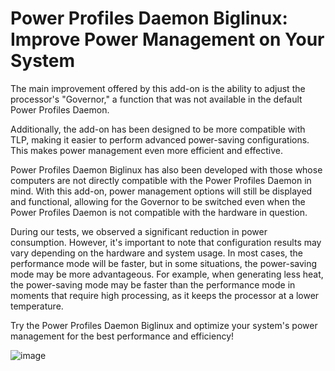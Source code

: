 # Power Profiles Daemon Biglinux: Improve Power Management on Your System

The main improvement offered by this add-on is the ability to adjust the processor's "Governor," a function that was not available in the default Power Profiles Daemon.

Additionally, the add-on has been designed to be more compatible with TLP, making it easier to perform advanced power-saving configurations. This makes power management even more efficient and effective.

Power Profiles Daemon Biglinux has also been developed with those whose computers are not directly compatible with the Power Profiles Daemon in mind. With this add-on, power management options will still be displayed and functional, allowing for the Governor to be switched even when the Power Profiles Daemon is not compatible with the hardware in question.

During our tests, we observed a significant reduction in power consumption. However, it's important to note that configuration results may vary depending on the hardware and system usage. In most cases, the performance mode will be faster, but in some situations, the power-saving mode may be more advantageous. For example, when generating less heat, the power-saving mode may be faster than the performance mode in moments that require high processing, as it keeps the processor at a lower temperature.

Try the Power Profiles Daemon Biglinux and optimize your system's power management for the best performance and efficiency!

![image](https://github.com/biglinux/power-profiles-daemon-biglinux/assets/6098501/2bd53cc4-f2a7-40ce-b296-e9d5d45b7d3f)
